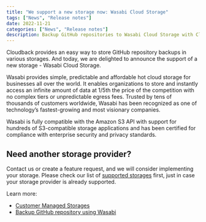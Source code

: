 ```yaml
---
title: "We support a new storage now: Wasabi Cloud Storage"
tags: ["News", "Release notes"]
date: 2022-11-21
categories: ["News", "Release notes"]
description: Backup GitHub repositories to Wasabi Cloud Storage with Cloudback.
---
```


Cloudback provides an easy way to store GitHub repository backups in various storages. And today, we are delighted to announce the support of a new storage - Wasabi Cloud Storage. 

Wasabi provides simple, predictable and affordable hot cloud storage for businesses all over the world. It enables organizations to store and instantly access an infinite amount of data at 1/5th the price of the competition with no complex tiers or unpredictable egress fees. Trusted by tens of thousands of customers worldwide, Wasabi has been recognized as one of technology’s fastest-growing and most visionary companies.

Wasabi is fully compatible with the Amazon S3 API with support for hundreds of S3-compatible storage applications and has been certified for compliance with enterprise security and privacy standards.

## Need another storage provider?

Contact us or create a feature request, and we will consider implementing your storage. Please check our list of [supported storages](https://docs.cloudback.it/features/customer-storages/#supported-storages) first, just in case your storage provider is already supported.

Learn more: 
 - [Customer Managed Storages](https://docs.cloudback.it/features/customer-storages)
 - [Backup GitHub repository using Wasabi](https://docs.cloudback.it/custom-storages/wasabi/) 